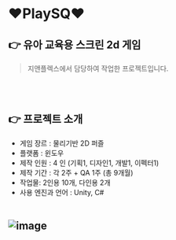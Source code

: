 # ❤PlaySQ❤

## 👉 유아 교육용 스크린 2d 게임
> 지앤플렉스에서 담당하여 작업한 프로젝트입니다.

<br></br>
## 👉 프로젝트 소개
- 게임 장르 : 물리기반 2D 퍼즐
- 플랫폼 : 윈도우
- 제작 인원 : 4 인 (기획1, 디자인1, 개발1, 이펙터1)
- 제작 기간 : 각 2주 + QA 1주 (총 9개월)
- 작업물: 2인용 10개, 다인용 2개
- 사용 엔진과 언어 : Unity, C#
<br></br>


![image](https://github.com/yeonii56/PlaySQ/assets/90385816/0b2d337e-50c4-4942-805c-89357a0f23b9)
---
